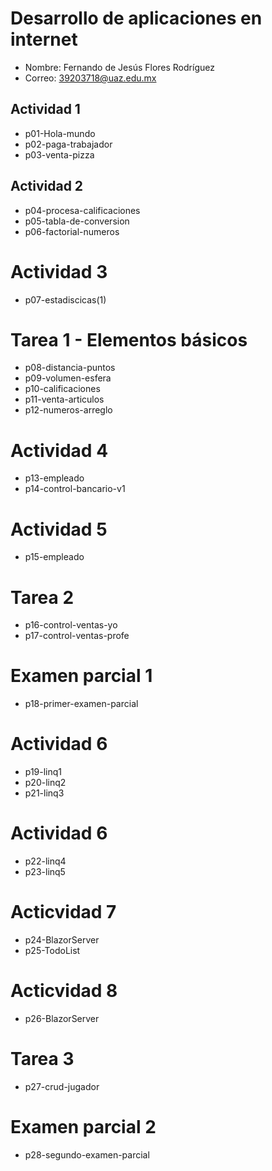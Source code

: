 # Desarrollo de aplicaciones en internet
- Nombre: Fernando de Jesús Flores Rodríguez
- Correo: 39203718@uaz.edu.mx

## Actividad 1
  - p01-Hola-mundo
  - p02-paga-trabajador
  - p03-venta-pizza
## Actividad 2
  - p04-procesa-calificaciones
  - p05-tabla-de-conversion
  - p06-factorial-numeros
# Actividad 3
  - p07-estadiscicas(1)
# Tarea 1 - Elementos básicos
  - p08-distancia-puntos
  - p09-volumen-esfera
  - p10-calificaciones
  - p11-venta-articulos
  - p12-numeros-arreglo
# Actividad 4
  - p13-empleado
  - p14-control-bancario-v1
# Actividad 5
  - p15-empleado
# Tarea 2 
  - p16-control-ventas-yo
  - p17-control-ventas-profe
# Examen parcial 1 
  - p18-primer-examen-parcial
# Actividad 6
  - p19-linq1
  - p20-linq2
  - p21-linq3
# Actividad 6
  - p22-linq4
  - p23-linq5
# Acticvidad 7 
  - p24-BlazorServer
  - p25-TodoList
# Acticvidad 8 
  - p26-BlazorServer
# Tarea 3 
  - p27-crud-jugador
# Examen parcial 2 
  - p28-segundo-examen-parcial
